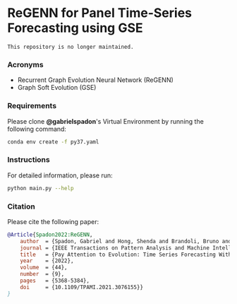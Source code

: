 # ReGENN for Panel Time-Series Forecasting using GSE

`This repository is no longer maintained.`

### Acronyms

- Recurrent Graph Evolution Neural Network (ReGENN)
- Graph Soft Evolution (GSE)

### Requirements

Please clone **@gabrielspadon**'s Virtual Environment by running the following command:

```bash
conda env create -f py37.yaml
```

### Instructions

For detailed information, please run:

```bash
python main.py --help
```

### Citation

Please cite the following paper:

```bibtex
@Article{Spadon2022:ReGENN,
    author  = {Spadon, Gabriel and Hong, Shenda and Brandoli, Bruno and Matwin, Stan and Rodrigues-Jr, Jose F. and Sun, Jimeng},
    journal = {IEEE Transactions on Pattern Analysis and Machine Intelligence}, 
    title   = {Pay Attention to Evolution: Time Series Forecasting With Deep Graph-Evolution Learning}, 
    year    = {2022},
    volume  = {44},
    number  = {9},
    pages   = {5368-5384},
    doi     = {10.1109/TPAMI.2021.3076155}}
}
```
